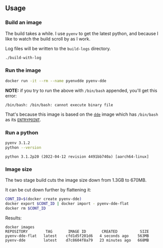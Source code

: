 ## Usage

### Build an image

The build takes a while. I use `pyenv` to get the latest python, and because I like to watch the build scroll by as I work.

Log files will be written to the `build-logs` directory.

```sh
./build-with-log
```

### Run the image

```sh
docker run -it --rm --name pyenvdde pyenv-dde
```

__NOTE:__ if you try to run the above with `/bin/bash` appended, you'll get this error:

```text
/bin/bash: /bin/bash: cannot execute binary file
```

That's because this image is based on the [`dde`](https://github.com/blitterated/docker-dev-env/tree/master) image which has `/bin/bash` as its [`ENTRYPOINT`](https://github.com/blitterated/docker-dev-env/blob/master/Dockerfile#L16).

### Run a python

```sh
pyenv 3.1.2
python --version
```

``` text
python 3.1.2p20 (2022-04-12 revision 4491bb740a) [aarch64-linux]
```

### Image size

The two stage build cuts the image size down from 1.3GB to 670MB.

It can be cut down further by flattening it:

```sh
CONT_ID=$(docker create pyenv-dde)
docker export $CONT_ID | docker import - pyenv-dde-flat
docker rm $CONT_ID
```

Results:

```text
docker images
REPOSITORY        TAG       IMAGE ID       CREATED          SIZE
pyenv-dde-flat   latest    cfd1d5f201d6   4 seconds ago    563MB
pyenv-dde        latest    d7c8604f8a79   23 minutes ago   668MB
```

